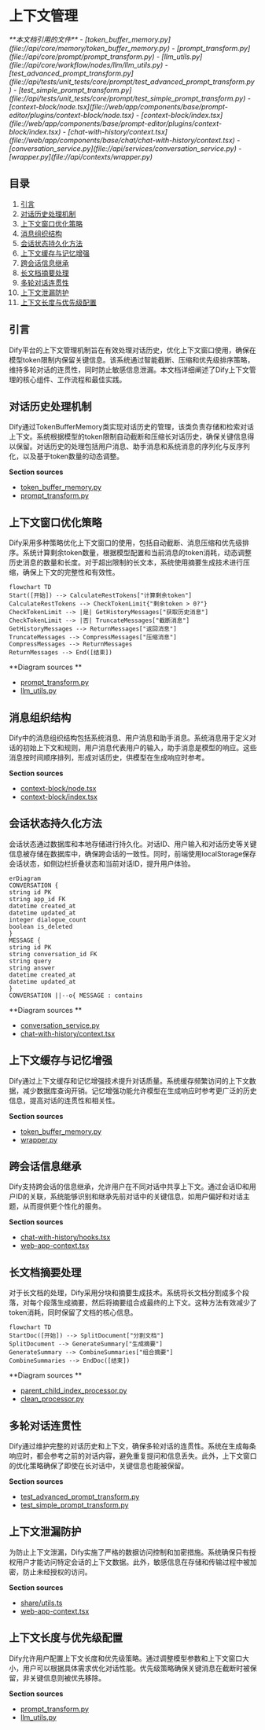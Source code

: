 # 上下文管理

<cite>
**本文档引用的文件**   
- [token_buffer_memory.py](file://api/core/memory/token_buffer_memory.py)
- [prompt_transform.py](file://api/core/prompt/prompt_transform.py)
- [llm_utils.py](file://api/core/workflow/nodes/llm/llm_utils.py)
- [test_advanced_prompt_transform.py](file://api/tests/unit_tests/core/prompt/test_advanced_prompt_transform.py)
- [test_simple_prompt_transform.py](file://api/tests/unit_tests/core/prompt/test_simple_prompt_transform.py)
- [context-block/node.tsx](file://web/app/components/base/prompt-editor/plugins/context-block/node.tsx)
- [context-block/index.tsx](file://web/app/components/base/prompt-editor/plugins/context-block/index.tsx)
- [chat-with-history/context.tsx](file://web/app/components/base/chat/chat-with-history/context.tsx)
- [conversation_service.py](file://api/services/conversation_service.py)
- [wrapper.py](file://api/contexts/wrapper.py)
</cite>

## 目录
1. [引言](#引言)
2. [对话历史处理机制](#对话历史处理机制)
3. [上下文窗口优化策略](#上下文窗口优化策略)
4. [消息组织结构](#消息组织结构)
5. [会话状态持久化方法](#会话状态持久化方法)
6. [上下文缓存与记忆增强](#上下文缓存与记忆增强)
7. [跨会话信息继承](#跨会话信息继承)
8. [长文档摘要处理](#长文档摘要处理)
9. [多轮对话连贯性](#多轮对话连贯性)
10. [上下文泄漏防护](#上下文泄漏防护)
11. [上下文长度与优先级配置](#上下文长度与优先级配置)

## 引言
Dify平台的上下文管理机制旨在有效处理对话历史，优化上下文窗口使用，确保在模型token限制内保留关键信息。该系统通过智能截断、压缩和优先级排序策略，维持多轮对话的连贯性，同时防止敏感信息泄漏。本文档详细阐述了Dify上下文管理的核心组件、工作流程和最佳实践。

## 对话历史处理机制
Dify通过TokenBufferMemory类实现对话历史的管理，该类负责存储和检索对话上下文。系统根据模型的token限制自动截断和压缩长对话历史，确保关键信息得以保留。对话历史的处理包括用户消息、助手消息和系统消息的序列化与反序列化，以及基于token数量的动态调整。

**Section sources**
- [token_buffer_memory.py](file://api/core/memory/token_buffer_memory.py)
- [prompt_transform.py](file://api/core/prompt/prompt_transform.py)

## 上下文窗口优化策略
Dify采用多种策略优化上下文窗口的使用，包括自动截断、消息压缩和优先级排序。系统计算剩余token数量，根据模型配置和当前消息的token消耗，动态调整历史消息的数量和长度。对于超出限制的长文本，系统使用摘要生成技术进行压缩，确保上下文的完整性和有效性。

```mermaid
flowchart TD
Start([开始]) --> CalculateRestTokens["计算剩余token"]
CalculateRestTokens --> CheckTokenLimit{"剩余token > 0?"}
CheckTokenLimit --> |是| GetHistoryMessages["获取历史消息"]
CheckTokenLimit --> |否| TruncateMessages["截断消息"]
GetHistoryMessages --> ReturnMessages["返回消息"]
TruncateMessages --> CompressMessages["压缩消息"]
CompressMessages --> ReturnMessages
ReturnMessages --> End([结束])
```

**Diagram sources **
- [prompt_transform.py](file://api/core/prompt/prompt_transform.py#L30-L65)
- [llm_utils.py](file://api/core/workflow/nodes/llm/llm_utils.py#L61-L98)

## 消息组织结构
Dify中的消息组织结构包括系统消息、用户消息和助手消息。系统消息用于定义对话的初始上下文和规则，用户消息代表用户的输入，助手消息是模型的响应。这些消息按时间顺序排列，形成对话历史，供模型在生成响应时参考。

**Section sources**
- [context-block/node.tsx](file://web/app/components/base/prompt-editor/plugins/context-block/node.tsx)
- [context-block/index.tsx](file://web/app/components/base/prompt-editor/plugins/context-block/index.tsx)

## 会话状态持久化方法
会话状态通过数据库和本地存储进行持久化。对话ID、用户输入和对话历史等关键信息被存储在数据库中，确保跨会话的一致性。同时，前端使用localStorage保存会话状态，如侧边栏折叠状态和当前对话ID，提升用户体验。

```mermaid
erDiagram
CONVERSATION {
string id PK
string app_id FK
datetime created_at
datetime updated_at
integer dialogue_count
boolean is_deleted
}
MESSAGE {
string id PK
string conversation_id FK
string query
string answer
datetime created_at
datetime updated_at
}
CONVERSATION ||--o{ MESSAGE : contains
```

**Diagram sources **
- [conversation_service.py](file://api/services/conversation_service.py#L163-L200)
- [chat-with-history/context.tsx](file://web/app/components/base/chat/chat-with-history/context.tsx#L38-L74)

## 上下文缓存与记忆增强
Dify通过上下文缓存和记忆增强技术提升对话质量。系统缓存频繁访问的上下文数据，减少数据库查询开销。记忆增强功能允许模型在生成响应时参考更广泛的历史信息，提高对话的连贯性和相关性。

**Section sources**
- [token_buffer_memory.py](file://api/core/memory/token_buffer_memory.py)
- [wrapper.py](file://api/contexts/wrapper.py)

## 跨会话信息继承
Dify支持跨会话的信息继承，允许用户在不同对话中共享上下文。通过会话ID和用户ID的关联，系统能够识别和继承先前对话中的关键信息，如用户偏好和对话主题，从而提供更个性化的服务。

**Section sources**
- [chat-with-history/hooks.tsx](file://web/app/components/base/chat/chat-with-history/hooks.tsx#L107-L141)
- [web-app-context.tsx](file://web/context/web-app-context.tsx#L0-L33)

## 长文档摘要处理
对于长文档的处理，Dify采用分块和摘要生成技术。系统将长文档分割成多个段落，对每个段落生成摘要，然后将摘要组合成最终的上下文。这种方法有效减少了token消耗，同时保留了文档的核心信息。

```mermaid
flowchart TD
StartDoc([开始]) --> SplitDocument["分割文档"]
SplitDocument --> GenerateSummary["生成摘要"]
GenerateSummary --> CombineSummaries["组合摘要"]
CombineSummaries --> EndDoc([结束])
```

**Diagram sources **
- [parent_child_index_processor.py](file://api/core/rag/index_processor/processor/parent_child_index_processor.py#L30-L56)
- [clean_processor.py](file://api/core/rag/cleaner/clean_processor.py#L0-L29)

## 多轮对话连贯性
Dify通过维护完整的对话历史和上下文，确保多轮对话的连贯性。系统在生成每条响应时，都会参考之前的对话内容，避免重复提问和信息丢失。此外，上下文窗口的优化策略确保了即使在长对话中，关键信息也能被保留。

**Section sources**
- [test_advanced_prompt_transform.py](file://api/tests/unit_tests/core/prompt/test_advanced_prompt_transform.py#L30-L69)
- [test_simple_prompt_transform.py](file://api/tests/unit_tests/core/prompt/test_simple_prompt_transform.py#L167-L202)

## 上下文泄漏防护
为防止上下文泄漏，Dify实施了严格的数据访问控制和加密措施。系统确保只有授权用户才能访问特定会话的上下文数据。此外，敏感信息在存储和传输过程中被加密，防止未经授权的访问。

**Section sources**
- [share/utils.ts](file://web/app/components/share/utils.ts#L32-L62)
- [web-app-context.tsx](file://web/context/web-app-context.tsx#L60-L101)

## 上下文长度与优先级配置
Dify允许用户配置上下文长度和优先级策略。通过调整模型参数和上下文窗口大小，用户可以根据具体需求优化对话性能。优先级策略确保关键消息在截断时被保留，非关键信息则被优先移除。

**Section sources**
- [prompt_transform.py](file://api/core/prompt/prompt_transform.py#L30-L65)
- [llm_utils.py](file://api/core/workflow/nodes/llm/llm_utils.py#L61-L98)